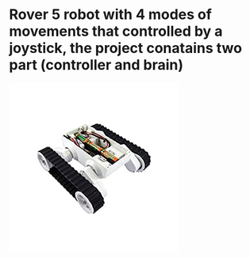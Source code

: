 # Rover 5 robot with 4 modes of movements that controlled by a joystick, the project conatains two part (controller and brain)

![alt text](https://github.com/akkadhim/4-Mode-of-Movements-Rover-5/blob/master/rover.jpg?raw=true)
